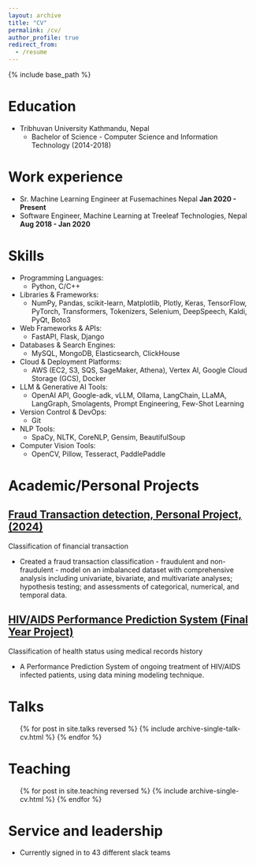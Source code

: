 ```yaml
---
layout: archive
title: "CV"
permalink: /cv/
author_profile: true
redirect_from:
  - /resume
---
```


{% include base_path %}

Education
======
* Tribhuvan University Kathmandu, Nepal
  * Bachelor of Science - Computer Science and Information Technology (2014-2018)


Work experience
======
* Sr. Machine Learning Engineer at Fusemachines Nepal **Jan 2020 - Present**
* Software Engineer, Machine Learning at Treeleaf Technologies, Nepal **Aug 2018 - Jan 2020**

Skills
======
* Programming Languages: 
  * Python, C/C++ 
* Libraries & Frameworks:
  * NumPy, Pandas, scikit-learn, Matplotlib, Plotly, Keras, TensorFlow, PyTorch, Transformers, Tokenizers, Selenium, DeepSpeech, Kaldi, PyQt, Boto3 
* Web Frameworks & APIs:
  * FastAPI, Flask, Django 
* Databases & Search Engines:
  * MySQL, MongoDB, Elasticsearch, ClickHouse 
* Cloud & Deployment Platforms:
  * AWS (EC2, S3, SQS, SageMaker, Athena), Vertex AI, Google Cloud Storage (GCS), Docker 
* LLM & Generative AI Tools:
  * OpenAI API, Google-adk, vLLM, Ollama, LangChain, LLaMA, LangGraph, Smolagents, Prompt Engineering, Few-Shot Learning 
* Version Control & DevOps:
  * Git 
* NLP Tools:
  * SpaCy, NLTK, CoreNLP, Gensim, BeautifulSoup 
* Computer Vision Tools:
  * OpenCV, Pillow, Tesseract, PaddlePaddle


Academic/Personal Projects
======
## [Fraud Transaction detection, Personal Project, (2024)]()
Classification of financial transaction
* Created a fraud transaction classification - fraudulent and non-fraudulent - model on an imbalanced dataset with comprehensive analysis including univariate, bivariate, and multivariate analyses; hypothesis testing; and 
assessments of categorical, numerical, and temporal data.


## [HIV/AIDS Performance Prediction System (Final Year Project)]()
Classification of health status using medical records history
* A Performance Prediction System of ongoing treatment of HIV/AIDS infected patients, using data mining modeling
technique.
  
Talks
======
  <ul>{% for post in site.talks reversed %}
    {% include archive-single-talk-cv.html  %}
  {% endfor %}</ul>
  
Teaching
======
  <ul>{% for post in site.teaching reversed %}
    {% include archive-single-cv.html %}
  {% endfor %}</ul>
  
Service and leadership
======
* Currently signed in to 43 different slack teams
